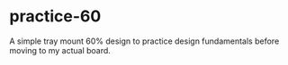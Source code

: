 # practice-60
 A simple tray mount 60% design to practice design fundamentals before moving to my actual board.
